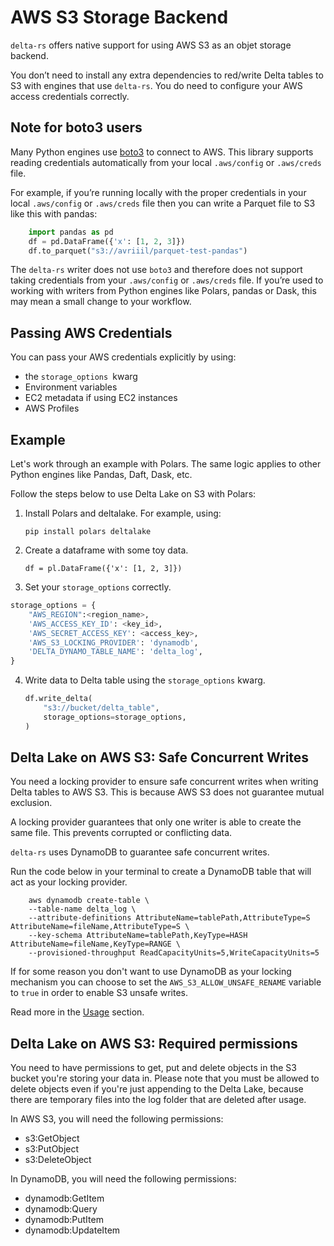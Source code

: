 # AWS S3 Storage Backend

`delta-rs` offers native support for using AWS S3 as an objet storage backend.

You don’t need to install any extra dependencies to red/write Delta tables to S3 with engines that use `delta-rs`. You do need to configure your AWS access credentials correctly.

## Note for boto3 users

Many Python engines use [boto3](https://boto3.amazonaws.com/v1/documentation/api/latest/index.html) to connect to AWS. This library supports reading credentials automatically from your local `.aws/config` or `.aws/creds` file.

For example, if you’re running locally with the proper credentials in your local `.aws/config` or `.aws/creds` file then you can write a Parquet file to S3 like this with pandas:

```python
    import pandas as pd
    df = pd.DataFrame({'x': [1, 2, 3]})
    df.to_parquet("s3://avriiil/parquet-test-pandas")
```

The `delta-rs` writer does not use `boto3` and therefore does not support taking credentials from your `.aws/config` or `.aws/creds` file. If you’re used to working with writers from Python engines like Polars, pandas or Dask, this may mean a small change to your workflow.

## Passing AWS Credentials

You can pass your AWS credentials explicitly by using:

- the `storage_options `kwarg
- Environment variables
- EC2 metadata if using EC2 instances
- AWS Profiles

## Example

Let's work through an example with Polars. The same logic applies to other Python engines like Pandas, Daft, Dask, etc.

Follow the steps below to use Delta Lake on S3 with Polars:

1. Install Polars and deltalake. For example, using:

   `pip install polars deltalake`

2. Create a dataframe with some toy data.

   `df = pl.DataFrame({'x': [1, 2, 3]})`

3. Set your `storage_options` correctly.

```python
storage_options = {
    "AWS_REGION":<region_name>,
    'AWS_ACCESS_KEY_ID': <key_id>,
    'AWS_SECRET_ACCESS_KEY': <access_key>,
    'AWS_S3_LOCKING_PROVIDER': 'dynamodb',
    'DELTA_DYNAMO_TABLE_NAME': 'delta_log',
}
```

4. Write data to Delta table using the `storage_options` kwarg.

   ```python
   df.write_delta(
       "s3://bucket/delta_table",
       storage_options=storage_options,
   )
   ```

## Delta Lake on AWS S3: Safe Concurrent Writes

You need a locking provider to ensure safe concurrent writes when writing Delta tables to AWS S3. This is because AWS S3 does not guarantee mutual exclusion.

A locking provider guarantees that only one writer is able to create the same file. This prevents corrupted or conflicting data.

`delta-rs` uses DynamoDB to guarantee safe concurrent writes.

Run the code below in your terminal to create a DynamoDB table that will act as your locking provider.

```
    aws dynamodb create-table \
    --table-name delta_log \
    --attribute-definitions AttributeName=tablePath,AttributeType=S AttributeName=fileName,AttributeType=S \
    --key-schema AttributeName=tablePath,KeyType=HASH AttributeName=fileName,KeyType=RANGE \
    --provisioned-throughput ReadCapacityUnits=5,WriteCapacityUnits=5
```

If for some reason you don't want to use DynamoDB as your locking mechanism you can choose to set the `AWS_S3_ALLOW_UNSAFE_RENAME` variable to `true` in order to enable S3 unsafe writes.

Read more in the [Usage](../../usage/writing/writing-to-s3-with-locking-provider.md) section.

## Delta Lake on AWS S3: Required permissions

You need to have permissions to get, put and delete objects in the S3 bucket you're storing your data in. Please note that you must be allowed to delete objects even if you're just appending to the Delta Lake, because there are temporary files into the log folder that are deleted after usage.

In AWS S3, you will need the following permissions:

- s3:GetObject
- s3:PutObject
- s3:DeleteObject

In DynamoDB, you will need the following permissions:

- dynamodb:GetItem
- dynamodb:Query
- dynamodb:PutItem
- dynamodb:UpdateItem
